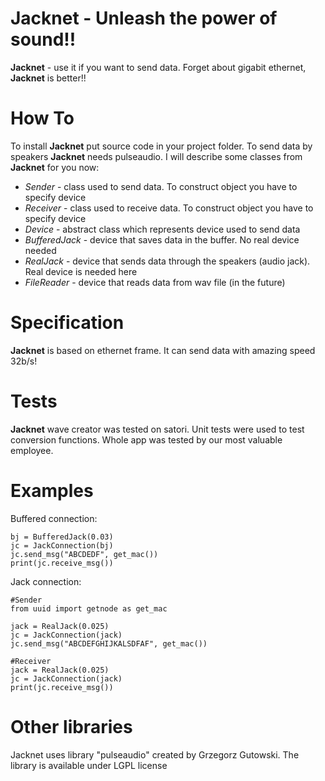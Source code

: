 # Jacknet - Unleash the power of sound!!

**Jacknet** - use it if you want to send data. Forget about gigabit ethernet, **Jacknet** is better!!

# How To
To install **Jacknet** put source code in your project folder. To send data by speakers **Jacknet** needs pulseaudio. I will describe some classes from **Jacknet** for you now:
* *Sender* - class used to send data. To construct object you have to specify device
* *Receiver* - class used to receive data. To construct object you have to specify device
* *Device* - abstract class which represents device used to send data
* *BufferedJack* - device that saves data in the buffer. No real device needed
* *RealJack* - device that sends data through the speakers (audio jack). Real device is needed here
* *FileReader* - device that reads data from wav file (in the future)

# Specification
**Jacknet** is based on ethernet frame. It can send data with amazing speed 32b/s!

# Tests
**Jacknet** wave creator was tested on satori. Unit tests were used to test conversion functions. Whole app was tested by our most valuable employee.

# Examples

Buffered connection: 
```
bj = BufferedJack(0.03) 
jc = JackConnection(bj)
jc.send_msg("ABCDEDF", get_mac())
print(jc.receive_msg())
```
Jack connection:
```
#Sender
from uuid import getnode as get_mac

jack = RealJack(0.025)
jc = JackConnection(jack)
jc.send_msg("ABCDEFGHIJKALSDFAF", get_mac())

#Receiver
jack = RealJack(0.025)
jc = JackConnection(jack)
print(jc.receive_msg())
```

# Other libraries
Jacknet uses library "pulseaudio" created by Grzegorz Gutowski. The library is available under LGPL license
